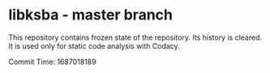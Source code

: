 # libksba - master branch

This repository contains frozen state of the repository.
Its history is cleared. It is used only for static code
analysis with Codacy.

Commit Time: 1687018189